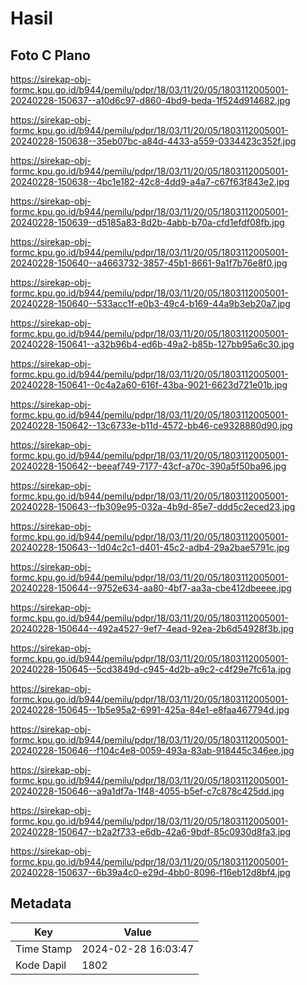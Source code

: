 # Hasil

## Foto C Plano

https://sirekap-obj-formc.kpu.go.id/b944/pemilu/pdpr/18/03/11/20/05/1803112005001-20240228-150637--a10d6c97-d860-4bd9-beda-1f524d914682.jpg

https://sirekap-obj-formc.kpu.go.id/b944/pemilu/pdpr/18/03/11/20/05/1803112005001-20240228-150638--35eb07bc-a84d-4433-a559-0334423c352f.jpg

https://sirekap-obj-formc.kpu.go.id/b944/pemilu/pdpr/18/03/11/20/05/1803112005001-20240228-150638--4bc1e182-42c8-4dd9-a4a7-c67f63f843e2.jpg

https://sirekap-obj-formc.kpu.go.id/b944/pemilu/pdpr/18/03/11/20/05/1803112005001-20240228-150639--d5185a83-8d2b-4abb-b70a-cfd1efdf08fb.jpg

https://sirekap-obj-formc.kpu.go.id/b944/pemilu/pdpr/18/03/11/20/05/1803112005001-20240228-150640--a4663732-3857-45b1-8661-9a1f7b76e8f0.jpg

https://sirekap-obj-formc.kpu.go.id/b944/pemilu/pdpr/18/03/11/20/05/1803112005001-20240228-150640--533acc1f-e0b3-49c4-b169-44a9b3eb20a7.jpg

https://sirekap-obj-formc.kpu.go.id/b944/pemilu/pdpr/18/03/11/20/05/1803112005001-20240228-150641--a32b96b4-ed6b-49a2-b85b-127bb95a6c30.jpg

https://sirekap-obj-formc.kpu.go.id/b944/pemilu/pdpr/18/03/11/20/05/1803112005001-20240228-150641--0c4a2a60-616f-43ba-9021-6623d721e01b.jpg

https://sirekap-obj-formc.kpu.go.id/b944/pemilu/pdpr/18/03/11/20/05/1803112005001-20240228-150642--13c6733e-b11d-4572-bb46-ce9328880d90.jpg

https://sirekap-obj-formc.kpu.go.id/b944/pemilu/pdpr/18/03/11/20/05/1803112005001-20240228-150642--beeaf749-7177-43cf-a70c-390a5f50ba96.jpg

https://sirekap-obj-formc.kpu.go.id/b944/pemilu/pdpr/18/03/11/20/05/1803112005001-20240228-150643--fb309e95-032a-4b9d-85e7-ddd5c2eced23.jpg

https://sirekap-obj-formc.kpu.go.id/b944/pemilu/pdpr/18/03/11/20/05/1803112005001-20240228-150643--1d04c2c1-d401-45c2-adb4-29a2bae5791c.jpg

https://sirekap-obj-formc.kpu.go.id/b944/pemilu/pdpr/18/03/11/20/05/1803112005001-20240228-150644--9752e634-aa80-4bf7-aa3a-cbe412dbeeee.jpg

https://sirekap-obj-formc.kpu.go.id/b944/pemilu/pdpr/18/03/11/20/05/1803112005001-20240228-150644--492a4527-9ef7-4ead-92ea-2b6d54928f3b.jpg

https://sirekap-obj-formc.kpu.go.id/b944/pemilu/pdpr/18/03/11/20/05/1803112005001-20240228-150645--5cd3849d-c945-4d2b-a9c2-c4f29e7fc61a.jpg

https://sirekap-obj-formc.kpu.go.id/b944/pemilu/pdpr/18/03/11/20/05/1803112005001-20240228-150645--1b5e95a2-6991-425a-84e1-e8faa467794d.jpg

https://sirekap-obj-formc.kpu.go.id/b944/pemilu/pdpr/18/03/11/20/05/1803112005001-20240228-150646--f104c4e8-0059-493a-83ab-918445c346ee.jpg

https://sirekap-obj-formc.kpu.go.id/b944/pemilu/pdpr/18/03/11/20/05/1803112005001-20240228-150646--a9a1df7a-1f48-4055-b5ef-c7c878c425dd.jpg

https://sirekap-obj-formc.kpu.go.id/b944/pemilu/pdpr/18/03/11/20/05/1803112005001-20240228-150647--b2a2f733-e6db-42a6-9bdf-85c0930d8fa3.jpg

https://sirekap-obj-formc.kpu.go.id/b944/pemilu/pdpr/18/03/11/20/05/1803112005001-20240228-150637--6b39a4c0-e29d-4bb0-8096-f16eb12d8bf4.jpg


## Metadata

| Key        | Value               |
| ---------- | ------------------- |
| Time Stamp | 2024-02-28 16:03:47 |
| Kode Dapil | 1802                |



